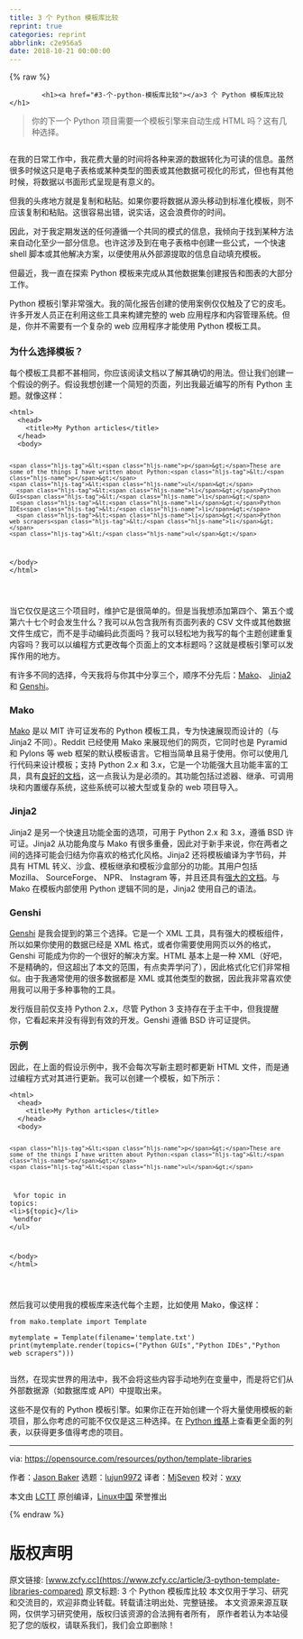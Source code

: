 ```yaml
---
title: 3 个 Python 模板库比较
reprint: true
categories: reprint
abbrlink: c2e956a5
date: 2018-10-21 00:00:00
---
```


{% raw %}

            <h1><a href="#3-个-python-模板库比较"></a>3 个 Python 模板库比较</h1>
<blockquote>
<p>你的下一个 Python 项目需要一个模板引擎来自动生成 HTML 吗？这有几种选择。</p>
</blockquote>
<p><a href="https://camo.githubusercontent.com/9216bb5360366eb06d00409adc5e1a2a306e6c56/68747470733a2f2f6f70656e736f757263652e636f6d2f73697465732f64656661756c742f66696c65732f7374796c65732f696d6167652d66756c6c2d73697a652f7075626c69632f6c6561642d696d616765732f6c6962726172792d6c69627261726965732d7365617263682e706e673f69746f6b3d7848387853555f47"><img src="https://p0.ssl.qhimg.com/t01cb9f8965e0ce5ccd.png" alt=""></a></p>
<p>在我的日常工作中，我花费大量的时间将各种来源的数据转化为可读的信息。虽然很多时候这只是电子表格或某种类型的图表或其他数据可视化的形式，但也有其他时候，将数据以书面形式呈现是有意义的。</p>
<p>但我的头疼地方就是复制和粘贴。如果你要将数据从源头移动到标准化模板，则不应该复制和粘贴。这很容易出错，说实话，这会浪费你的时间。</p>
<p>因此，对于我定期发送的任何遵循一个共同的模式的信息，我倾向于找到某种方法来自动化至少一部分信息。也许这涉及到在电子表格中创建一些公式，一个快速 shell 脚本或其他解决方案，以便使用从外部源提取的信息自动填充模板。</p>
<p>但最近，我一直在探索 Python 模板来完成从其他数据集创建报告和图表的大部分工作。</p>
<p>Python 模板引擎非常强大。我的简化报告创建的使用案例仅仅触及了它的皮毛。许多开发人员正在利用这些工具来构建完整的 web 应用程序和内容管理系统。但是，你并不需要有一个复杂的 web 应用程序才能使用 Python 模板工具。</p>
<h3><a href="#为什么选择模板"></a>为什么选择模板？</h3>
<p>每个模板工具都不甚相同，你应该阅读文档以了解其确切的用法。但让我们创建一个假设的例子。假设我想创建一个简短的页面，列出我最近编写的所有 Python 主题。就像这样：</p>
<pre><code class="hljs xml"><span class="hljs-tag">&lt;<span class="hljs-name">html</span>&gt;</span>
  <span class="hljs-tag">&lt;<span class="hljs-name">head</span>&gt;</span>
    <span class="hljs-tag">&lt;<span class="hljs-name">title</span>&gt;</span>My Python articles<span class="hljs-tag">&lt;/<span class="hljs-name">title</span>&gt;</span>
  <span class="hljs-tag">&lt;/<span class="hljs-name">head</span>&gt;</span>
  <span class="hljs-tag">&lt;<span class="hljs-name">body</span>&gt;</span>

    <span class="hljs-tag">&lt;<span class="hljs-name">p</span>&gt;</span>These are some of the things I have written about Python:<span class="hljs-tag">&lt;/<span class="hljs-name">p</span>&gt;</span>
    <span class="hljs-tag">&lt;<span class="hljs-name">ul</span>&gt;</span>
      <span class="hljs-tag">&lt;<span class="hljs-name">li</span>&gt;</span>Python GUIs<span class="hljs-tag">&lt;/<span class="hljs-name">li</span>&gt;</span>
      <span class="hljs-tag">&lt;<span class="hljs-name">li</span>&gt;</span>Python IDEs<span class="hljs-tag">&lt;/<span class="hljs-name">li</span>&gt;</span>
      <span class="hljs-tag">&lt;<span class="hljs-name">li</span>&gt;</span>Python web scrapers<span class="hljs-tag">&lt;/<span class="hljs-name">li</span>&gt;</span>
    <span class="hljs-tag">&lt;/<span class="hljs-name">ul</span>&gt;</span>

  <span class="hljs-tag">&lt;/<span class="hljs-name">body</span>&gt;</span>
<span class="hljs-tag">&lt;/<span class="hljs-name">html</span>&gt;</span>

</code></pre><p>当它仅仅是这三个项目时，维护它是很简单的。但是当我想添加第四个、第五个或第六十七个时会发生什么？我可以从包含我所有页面列表的 CSV 文件或其他数据文件生成它，而不是手动编码此页面吗？我可以轻松地为我写的每个主题创建重复内容吗？我可以以编程方式更改每个页面上的文本标题吗？这就是模板引擎可以发挥作用的地方。</p>
<p>有许多不同的选择，今天我将与你其中分享三个，顺序不分先后：<a href="http://www.makotemplates.org/">Mako</a>、 <a href="http://jinja.pocoo.org/">Jinja2</a> 和 <a href="https://genshi.edgewall.org/">Genshi</a>。</p>
<h3><a href="#mako"></a>Mako</h3>
<p><a href="http://www.makotemplates.org/">Mako</a> 是以 MIT 许可证发布的 Python 模板工具，专为快速展现而设计的（与 Jinja2 不同）。Reddit 已经使用 Mako 来展现他们的网页，它同时也是 Pyramid 和 Pylons 等 web 框架的默认模板语言。它相当简单且易于使用。你可以使用几行代码来设计模板；支持 Python 2.x 和 3.x，它是一个功能强大且功能丰富的工具，具有<a href="http://docs.makotemplates.org/en/latest/">良好的文档</a>，这一点我认为是必须的。其功能包括过滤器、继承、可调用块和内置缓存系统，这些系统可以被大型或复杂的 web 项目导入。</p>
<h3><a href="#jinja2"></a>Jinja2</h3>
<p>Jinja2 是另一个快速且功能全面的选项，可用于 Python 2.x 和 3.x，遵循 BSD 许可证。Jinja2 从功能角度与 Mako 有很多重叠，因此对于新手来说，你在两者之间的选择可能会归结为你喜欢的格式化风格。Jinja2 还将模板编译为字节码，并具有 HTML 转义、沙盒、模板继承和模板沙盒部分的功能。其用户包括 Mozilla、 SourceForge、 NPR、 Instagram 等，并且还具有<a href="http://jinja.pocoo.org/docs/2.10/">强大的文档</a>。与 Mako 在模板内部使用 Python 逻辑不同的是，Jinja2 使用自己的语法。</p>
<h3><a href="#genshi"></a>Genshi</h3>
<p><a href="https://genshi.edgewall.org/">Genshi</a> 是我会提到的第三个选择。它是一个 XML 工具，具有强大的模板组件，所以如果你使用的数据已经是 XML 格式，或者你需要使用网页以外的格式，Genshi 可能成为你的一个很好的解决方案。HTML 基本上是一种 XML（好吧，不是精确的，但这超出了本文的范围，有点卖弄学问了），因此格式化它们非常相似。由于我通常使用的很多数据都是 XML 或其他类型的数据，因此我非常喜欢使用我可以用于多种事物的工具。</p>
<p>发行版目前仅支持 Python 2.x，尽管 Python 3 支持存在于主干中，但我提醒你，它看起来并没有得到有效的开发。Genshi 遵循 BSD 许可证提供。</p>
<h3><a href="#示例"></a>示例</h3>
<p>因此，在上面的假设示例中，我不会每次写新主题时都更新 HTML 文件，而是通过编程方式对其进行更新。我可以创建一个模板，如下所示：</p>
<pre><code class="hljs mojolicious"><span class="xml"><span class="hljs-tag">&lt;<span class="hljs-name">html</span>&gt;</span>
  <span class="hljs-tag">&lt;<span class="hljs-name">head</span>&gt;</span>
    <span class="hljs-tag">&lt;<span class="hljs-name">title</span>&gt;</span>My Python articles<span class="hljs-tag">&lt;/<span class="hljs-name">title</span>&gt;</span>
  <span class="hljs-tag">&lt;/<span class="hljs-name">head</span>&gt;</span>
  <span class="hljs-tag">&lt;<span class="hljs-name">body</span>&gt;</span>

    <span class="hljs-tag">&lt;<span class="hljs-name">p</span>&gt;</span>These are some of the things I have written about Python:<span class="hljs-tag">&lt;/<span class="hljs-name">p</span>&gt;</span>
    <span class="hljs-tag">&lt;<span class="hljs-name">ul</span>&gt;</span>
</span><span class="perl">      %for topic in topics:</span><span class="xml">
      <span class="hljs-tag">&lt;<span class="hljs-name">li</span>&gt;</span>${topic}<span class="hljs-tag">&lt;/<span class="hljs-name">li</span>&gt;</span>
</span><span class="perl">      %endfor</span><span class="xml">
    <span class="hljs-tag">&lt;/<span class="hljs-name">ul</span>&gt;</span>

  <span class="hljs-tag">&lt;/<span class="hljs-name">body</span>&gt;</span>
<span class="hljs-tag">&lt;/<span class="hljs-name">html</span>&gt;</span>

</span></code></pre><p>然后我可以使用我的模板库来迭代每个主题，比如使用 Mako，像这样：</p>
<pre><code class="hljs routeros"><span class="hljs-keyword">from</span> mako.template import Template

mytemplate = Template(<span class="hljs-attribute">filename</span>=<span class="hljs-string">'template.txt'</span>)
<span class="hljs-builtin-name">print</span>(mytemplate.render(topics=(<span class="hljs-string">"Python GUIs"</span>,<span class="hljs-string">"Python IDEs"</span>,<span class="hljs-string">"Python web scrapers"</span>)))

</code></pre><p>当然，在现实世界的用法中，我不会将这些内容手动地列在变量中，而是将它们从外部数据源（如数据库或 API）中提取出来。</p>
<p>这些不是仅有的 Python 模板引擎。如果你正在开始创建一个将大量使用模板的新项目，那么你考虑的可能不仅仅是这三种选择。在 <a href="https://wiki.python.org/moin/Templating">Python 维基</a>上查看更全面的列表，以获得更多值得考虑的项目。</p>
<hr>
<p>via: <a href="https://opensource.com/resources/python/template-libraries">https://opensource.com/resources/python/template-libraries</a></p>
<p>作者：<a href="https://opensource.com/users/jason-baker">Jason Baker</a> 选题：<a href="https://github.com/lujun9972">lujun9972</a> 译者：<a href="https://github.com/MjSeven">MjSeven</a> 校对：<a href="https://github.com/wxy">wxy</a></p>
<p>本文由 <a href="https://github.com/LCTT/TranslateProject">LCTT</a> 原创编译，<a href="https://linux.cn/">Linux中国</a> 荣誉推出</p>

          
{% endraw %}

# 版权声明
原文链接: [www.zcfy.cc](https://www.zcfy.cc/article/3-python-template-libraries-compared)
原文标题: 3 个 Python 模板库比较
本文仅用于学习、研究和交流目的，欢迎非商业转载。转载请注明出处、完整链接。
本文资源来源互联网，仅供学习研究使用，版权归该资源的合法拥有者所有，
原作者若认为本站侵犯了您的版权，请联系我们，我们会立即删除！
